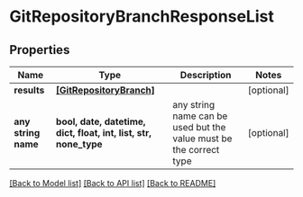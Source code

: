 # GitRepositoryBranchResponseList


## Properties
Name | Type | Description | Notes
------------ | ------------- | ------------- | -------------
**results** | [**[GitRepositoryBranch]**](GitRepositoryBranch.md) |  | [optional] 
**any string name** | **bool, date, datetime, dict, float, int, list, str, none_type** | any string name can be used but the value must be the correct type | [optional]

[[Back to Model list]](../README.md#documentation-for-models) [[Back to API list]](../README.md#documentation-for-api-endpoints) [[Back to README]](../README.md)


